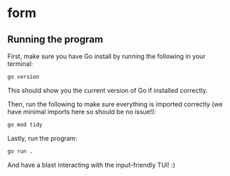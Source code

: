 # form

## Running the program

First, make sure you have Go install by running the following in your terminal:

```bash
go version

```

This should show you the current version of Go if installed correctly.

Then, run the following to make sure everything is imported correctly (we have minimal imports here so should be no issue!):

```bash
go mod tidy

```

Lastly, run the program:

```bash
go run .

```

And have a blast interacting with the input-friendly TUI! :)

